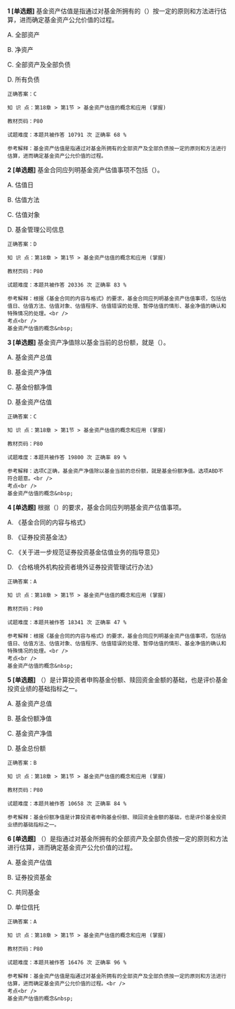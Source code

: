 **1 [单选题]** 基金资产估值是指通过对基金所拥有的（）按一定的原则和方法进行估算，进而确定基金资产公允价值的过程。

A. 全部资产

B. 净资产

C. 全部资产及全部负债

D. 所有负债

```
正确答案：C

知 识 点：第18章 > 第1节 > 基金资产估值的概念和应用 (掌握)

教材页码：P80

试题难度：本题共被作答 10791 次 正确率 68 %

参考解释：基金资产估值是指通过对基金所拥有的全部资产及全部负债按一定的原则和方法进行估算，进而确定基金资产公允价值的过程。
```


**2 [单选题]** 基金合同应列明基金资产估值事项不包括（）。

A. 估值日

B. 估值方法

C. 估值对象

D. 基金管理公司信息

```
正确答案：D

知 识 点：第18章 > 第1节 > 基金资产估值的概念和应用 (掌握)

教材页码：P80

试题难度：本题共被作答 20336 次 正确率 83 %

参考解释：根据《基金合同的内容与格式》的要求，基金合同应列明基金资产估值事项，包括估值日、估值方法、估值对象、估值程序、估值错误的处理、暂停估值的情形、基金净值的确认和特殊情况的处理。<br />
考点<br />
基金资产估值的概念&nbsp;
```


**3 [单选题]** 基金资产净值除以基金当前的总份额，就是（）。

A. 基金资产总值

B. 基金资产净值

C. 基金份额净值

D. 基金资产估值

```
正确答案：C

知 识 点：第18章 > 第1节 > 基金资产估值的概念和应用 (掌握)

教材页码：P80

试题难度：本题共被作答 19800 次 正确率 89 %

参考解释：选项C正确，基金资产净值除以基金当前的总份额，就是基金份额净值。选项ABD不符合题意。<br />
考点<br />
基金资产估值的概念&nbsp;
```


**4 [单选题]** 根据（）的要求，基金合同应列明基金资产估值事项。

A. 《基金合同的内容与格式》

B. 《证券投资基金法》

C. 《关于进一步规范证券投资基金估值业务的指导意见》

D. 《合格境外机构投资者境外证券投资管理试行办法》

```
正确答案：A

知 识 点：第18章 > 第1节 > 基金资产估值的概念和应用 (掌握)

教材页码：P80

试题难度：本题共被作答 18341 次 正确率 47 %

参考解释：根据《基金合同的内容与格式》的要求，基金合同应列明基金资产估值事项，包括估值日、估值方法、估值对象、估值程序、估值错误的处理、暂停估值的情形、基金净值的确认和特殊情况的处理。<br />
考点<br />
基金资产估值的概念&nbsp;
```


**5 [单选题]** （）是计算投资者申购基金份额、赎回资金金额的基础，也是评价基金投资业绩的基础指标之一。

A. 基金资产总值

B. 基金份额净值

C. 基金资产净值

D. 基金总份额

```
正确答案：B

知 识 点：第18章 > 第1节 > 基金资产估值的概念和应用 (掌握)

教材页码：P80

试题难度：本题共被作答 10658 次 正确率 84 %

参考解释：基金份额净值是计算投资者申购基金份额、赎回资金金额的基础，也是评价基金投资业绩的基础指标之一。
```


**6 [单选题]** （）是指通过对基金所拥有的全部资产及全部负债按一定的原则和方法进行估算，进而确定基金资产公允价值的过程。

A. 基金资产估值

B. 证券投资基金

C. 共同基金

D. 单位信托

```
正确答案：A

知 识 点：第18章 > 第1节 > 基金资产估值的概念和应用 (掌握)

教材页码：P80

试题难度：本题共被作答 16476 次 正确率 96 %

参考解释：基金资产估值是指通过对基金所拥有的全部资产及全部负债按一定的原则和方法进行估算，进而确定基金资产公允价值的过程。<br />
考点<br />
基金资产估值的概念&nbsp;
```

